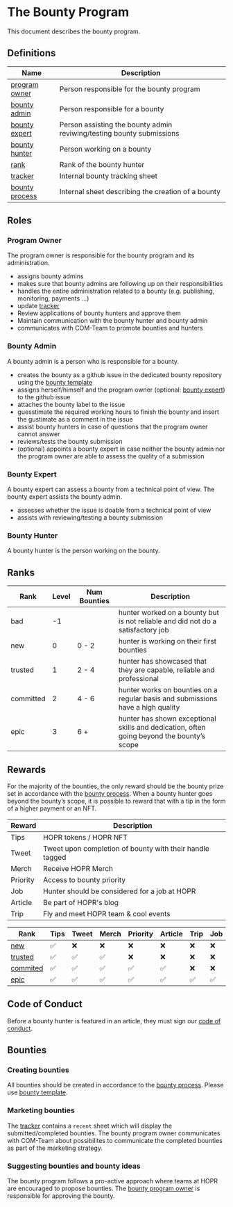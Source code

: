 # The Bounty Program

This document describes the bounty program.

## Definitions

| Name                                                                                                            | Description                                                   |
| --------------------------------------------------------------------------------------------------------------- | ------------------------------------------------------------- |
| [program owner](#program-owner)                                                                                 | Person responsible for the bounty program |
| [bounty admin](#bounty-admin)                                                                                   | Person responsible for a bounty |
| [bounty expert](#bounty-expert)                                                                                 | Person assisting the bounty admin reviwing/testing bounty submissions |
| [bounty hunter](#bounty-hunter)                                                                                 | Person working on a bounty |
| [rank](#ranks)                                                                                                  | Rank of the bounty hunter |
| [tracker](https://docs.google.com/spreadsheets/d/1PrfPAxLEsQdKUCwHCLZ7gMBiv10CY1v3gRVx5Gh1QHY/edit?usp=sharing) | Internal bounty tracking sheet |
| [bounty process](https://github.com/hoprnet/hoprnet/blob/master/.processes/bounty.md)                         | Internal sheet describing the creation of a bounty |

## Roles

### Program Owner

The program owner is responsible for the bounty program and its administration.

- assigns bounty admins
- makes sure that bounty admins are following up on their responsibilities  
- handles the entire administration related to a bounty (e.g. publishing, monitoring, payments ...)
- update [tracker](#definitions)
- Review applications of bounty hunters and approve them 
- Maintain communication with the bounty hunter and bounty admin 
- communicates with COM-Team to promote bounties and hunters   

### Bounty Admin

A bounty admin is a person who is responsible for a bounty.

- creates the bounty as a github issue in the dedicated bounty repository using the [bounty template](https://github.com/hoprnet/hoprnet/blob/master/.github/ISSUE_TEMPLATE/bounty.md)
- assigns herself/himself and the program owner (optional: [bounty expert](#definitions)) to the github issue
- attaches the bounty label to the issue 
- guesstimate the required working hours to finish the bounty and insert the gustimate as a comment in the issue
- assist bounty hunters in case of questions that the program owner cannot answer 
- reviews/tests the bounty submission 
- (optional) appoints a bounty expert in case neither the bounty admin nor the program owner are able to assess the quality of a submission   

### Bounty Expert

A bounty expert can assess a bounty from a technical point of view. The bounty expert assists the bounty admin.

- assesses whether the issue is doable from a technical point of view 
- assists with reviewing/testing a bounty submission

### Bounty Hunter

A bounty hunter is the person working on the bounty.

## Ranks

| Rank           | Level | Num Bounties | Description                                                                                  |
| -------------- | ----- | -----         | -------------------------------------------------------------------------------------------- |
| bad            | -1    |               | hunter worked on a bounty but is not reliable and did not do a satisfactory job              |
| new            | 0     |  0 - 2         | hunter is working on their first bounties                                                    |
| trusted        | 1     |  2 - 4         | hunter has showcased that they are capable, reliable and professional                        |
| committed      | 2     |  4 - 6         | hunter works on bounties on a regular basis and submissions have a high quality              |
| epic           | 3     |  6 +            | hunter has shown exceptional skills and dedication, often going beyond the bounty’s scope    |

## Rewards

For the majority of the bounties, the only reward should be the bounty prize set in accordance with the [bounty process](https://github.com/hoprnet/hoprnet/blob/master/.processes/bounty.md). When a bounty hunter goes beyond the bounty’s scope, it is possible to reward that with a tip in the form of a higher payment or an NFT. 

| Reward    | Description                                              |
| --------- | -------------------------------------------------------- |
| Tips      | HOPR tokens / HOPR NFT                                   |
| Tweet     | Tweet upon completion of bounty with their handle tagged |
| Merch     | Receive HOPR Merch                                       |
| Priority  | Access to bounty priority                                |
| Job       | Hunter should be considered for a job at HOPR            |
| Article   | Be part of HOPR's blog                                   |
| Trip      | Fly and meet HOPR team & cool events                     |


| Rank                     | Tips | Tweet | Merch | Priority |   Article |    Trip |     Job |
| ------------------------ | ---- | ----- | ----- | -------- | --------- | ------- | ----    |
| [new](#ranks)            | ✅   | ❌    | ❌    | ❌       | ❌      | ❌      | ❌   |
| [trusted](#ranks)        | ✅   | ✅    | ✅    | ❌       | ❌      | ❌      | ❌   |
| [commited](#ranks)       | ✅   | ✅    | ✅    | ✅       | ✅      | ❌      | ❌   |
| [epic](#ranks)           | ✅   | ✅    | ✅    | ✅       | ✅      | ✅      | ✅   |

## Code of Conduct

Before a bounty hunter is featured in an article, they must sign our [code of conduct](https://docs.google.com/document/d/1jsCzXFnbMnnNTId8qeozLAY0ZBaTEPoxixf6fJBDQVM/edit).

## Bounties

### Creating bounties

All bounties should be created in accordance to the [bounty process](https://github.com/hoprnet/hoprnet/blob/master/.processes/bounty.md).
Please use [bounty template](https://github.com/hoprnet/hoprnet/blob/master/.github/ISSUE_TEMPLATE/bounty.md).

### Marketing bounties

The [tracker](#definitions) contains a `recent` sheet which will display the submitted/completed bounties. The bounty program owner communicates with COM-Team about possibilites to communicate the completed bounties as part of the marketing strategy. 

### Suggesting bounties and bounty ideas

The bounty program follows a pro-active approach where teams at HOPR are encouraged to propose bounties. The [bounty program owner](#program-owner) is responsible for approving the bounty. 
